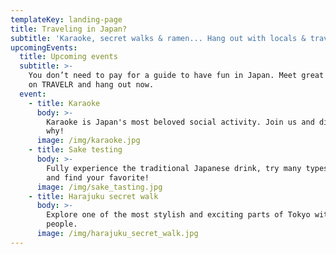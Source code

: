 ```yaml
---
templateKey: landing-page
title: Traveling in Japan?
subtitle: 'Karaoke, secret walks & ramen... Hang out with locals & travelers in Japan'
upcomingEvents:
  title: Upcoming events
  subtitle: >-
    You don’t need to pay for a guide to have fun in Japan. Meet great friends
    on TRAVELR and hang out now.
  event:
    - title: Karaoke
      body: >-
        Karaoke is Japan's most beloved social activity. Join us and dind out
        why!
      image: /img/karaoke.jpg
    - title: Sake testing
      body: >-
        Fully experience the traditional Japanese drink, try many types of Sake
        and find your favorite!
      image: /img/sake_tasting.jpg
    - title: Harajuku secret walk
      body: >-
        Explore one of the most stylish and exciting parts of Tokyo with local
        people.
      image: /img/harajuku_secret_walk.jpg
---
```


